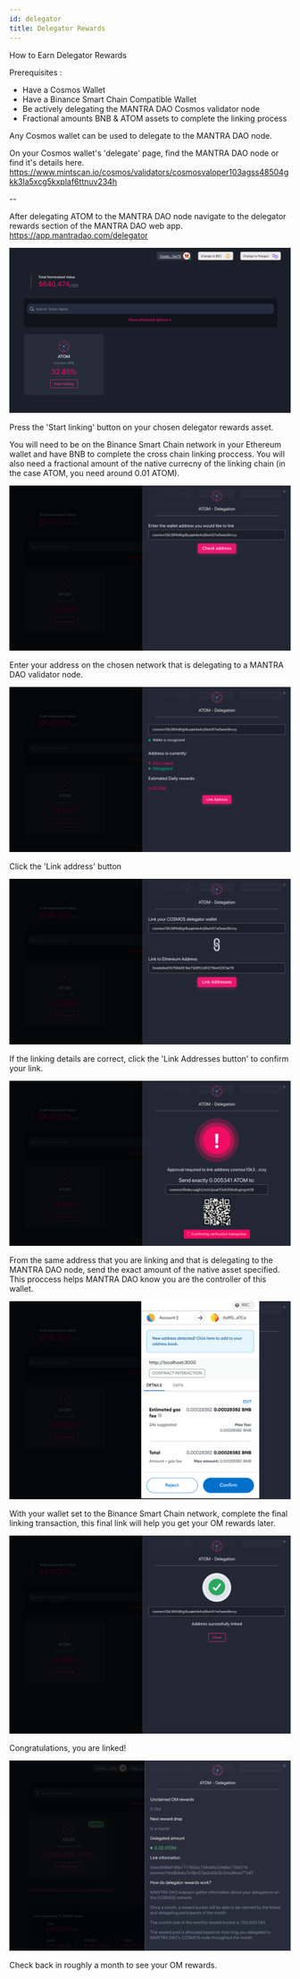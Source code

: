```yaml
---
id: delegator
title: Delegator Rewards
---
```


How to Earn Delegator Rewards

Prerequisites :

- Have a Cosmos Wallet
- Have a Binance Smart Chain Compatible Wallet
- Be actively delegating the MANTRA DAO Cosmos validator node
- Fractional amounts BNB & ATOM assets to complete the linking process

Any Cosmos wallet can be used to delegate to the MANTRA DAO node.

On your Cosmos wallet's 'delegate' page, find the MANTRA DAO node or find it's details here.
https://www.mintscan.io/cosmos/validators/cosmosvaloper103agss48504gkk3la5xcg5kxplaf6ttnuv234h

--

After delegating ATOM to the MANTRA DAO node navigate to the delegator rewards section of the MANTRA DAO web app. https://app.mantradao.com/delegator

![](../../static/img/delegator/atom/interface1.png)

Press the 'Start linking' button on your chosen delegator rewards asset.

You will need to be on the Binance Smart Chain network in your Ethereum wallet and have BNB to complete the cross chain linking proccess. You will also need a fractional amount of the native currecny of the linking chain (in the case ATOM, you need around 0.01 ATOM).

![](../../static/img/delegator/atom/interface2.png)

Enter your address on the chosen network that is delegating to a MANTRA DAO validator node.

![](../../static/img/delegator/atom/interface3.png)

Click the 'Link address' button

![](../../static/img/delegator/atom/interface4.png)

If the linking details are correct, click the 'Link Addresses button' to confirm your link.

![](../../static/img/delegator/atom/interface5.png)

From the same address that you are linking and that is delegating to the MANTRA DAO node, send the exact amount of the native asset specified. This proccess helps MANTRA DAO know you are the controller of this wallet.

![](../../static/img/delegator/atom/interface6.png)

With your wallet set to the Binance Smart Chain network, complete the final linking transaction, this final link will help you get your OM rewards later.

![](../../static/img/delegator/atom/interface7.png)

Congratulations, you are linked!

![](../../static/img/delegator/atom/interface8.png)

Check back in roughly a month to see your OM rewards.
